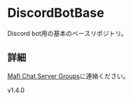 # DiscordBotBase
Discord bot用の基本のベースリポジトリ。
## 詳細
[Mafi Chat Server Groups](https://discord.gg/J2mkZ6uzvH)に連絡ください。

v1.4.0
